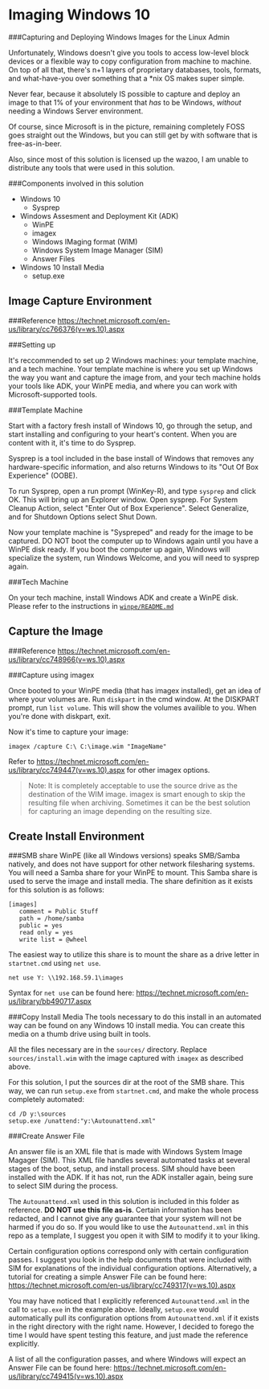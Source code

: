 Imaging Windows 10
====================

###Capturing and Deploying Windows Images for the Linux Admin

Unfortunately, Windows doesn't give you tools to access low-level block devices or a flexible way to copy configuration from machine to machine. On top of all that, there's n+1 layers of proprietary databases, tools, formats, and what-have-you over something that a *nix OS makes super simple. 

Never fear, because it absolutely IS possible to capture and deploy an image to that 1% of your environment that *has* to be Windows, *without* needing a Windows Server environment. 

Of course, since Microsoft is in the picture, remaining completely FOSS goes straight out the Windows, but you can still get by with software that is free-as-in-beer.

Also, since most of this solution is licensed up the wazoo, I am unable to distribute any tools that were used in this solution. 

###Components involved in this solution
 - Windows 10
	- Sysprep
- Windows Assesment and Deployment Kit (ADK)
	- WinPE
	- imagex
	- Windows IMaging format (WIM)
	- Windows System Image Manager (SIM) 
	- Answer Files
- Windows 10 Install Media
	- setup.exe


Image Capture Environment
-----------------

###Reference
https://technet.microsoft.com/en-us/library/cc766376(v=ws.10).aspx

###Setting up

It's reccommended to set up 2 Windows machines: your template machine, and a tech machine. Your template machine is where you set up Windows the way you want and capture the image from, and your tech machine holds your tools like ADK, your WinPE media, and where you can work with Microsoft-supported tools.
 
###Template Machine
 
Start with a factory fresh install of Windows 10, go through the setup, and start installing and configuring to your heart's content. When you are content with it, it's time to do Sysprep.

Sysprep is a tool included in the base install of Windows that removes any hardware-specific information, and also returns Windows to its "Out Of Box Experience" (OOBE).

To run Sysprep, open a run prompt (WinKey-R), and type `sysprep` and click OK. This will bring up an Explorer window. Open sysprep. For System Cleanup Action, select "Enter Out of Box Experience". Select Generalize, and for Shutdown Options select Shut Down.
 
Now your template machine is "Syspreped" and ready for the image to be captured. DO NOT boot the computer up to Windows again until you have a WinPE disk ready. If you boot the computer up again, Windows will specialize the system, run Windows Welcome, and you will need to sysprep again. 

###Tech Machine
 
On your tech machine, install Windows ADK and create a WinPE disk. Please refer to the instructions in [`winpe/README.md`](../blob/master/winpe/README.md)

Capture the Image
-------------------
###Reference
https://technet.microsoft.com/en-us/library/cc748966(v=ws.10).aspx

###Capture using imagex

Once booted to your WinPE media (that has imagex installed), get an idea of where your volumes are. Run `diskpart` in the cmd window. At the DISKPART prompt, run `list volume`. This will show the volumes availible to you. When you're done with diskpart, exit. 

Now it's time to capture your image:

`imagex /capture C:\ C:\image.wim "ImageName"`

Refer to https://technet.microsoft.com/en-us/library/cc749447(v=ws.10).aspx for other imagex options.

>Note: 
>It is completely acceptable to use the source drive as the destination of the WIM image. imagex is smart enough to skip the resulting file when archiving. Sometimes it can be the best solution for capturing an image depending on the resulting size.


Create Install Environment
----------------------------

###SMB share
WinPE (like all Windows versions) speaks SMB/Samba natively, and does not have support for other network filesharing systems. You will need a Samba share for your WinPE to mount. This Samba share is used to serve the image and install media. The share definition as it exists for this solution is as follows:

```
[images]
   comment = Public Stuff
   path = /home/samba
   public = yes
   read only = yes
   write list = @wheel
```

The easiest way to utilize this share is to mount the share as a drive letter in `startnet.cmd` using `net use`.

```
net use Y: \\192.168.59.1\images
```

Syntax for `net use` can be found here: https://technet.microsoft.com/en-us/library/bb490717.aspx

###Copy Install Media
The tools necessary to do this install in an automated way can be found on any Windows 10 install media. You can create this media on a thumb drive using built in tools.

All the files necessary are in the `sources/` directory. Replace `sources/install.wim` with the image captured with `imagex` as described above. 

For this solution, I put the sources dir at the root of the SMB share. This way, we can run `setup.exe` from `startnet.cmd`, and make the whole process completely automated:

```
cd /D y:\sources
setup.exe /unattend:"y:\Autounattend.xml"
```

###Create Answer File

An answer file is an XML file that is made with Windows System Image Magager (SIM). This XML file handles several automated tasks at several stages of the boot, setup, and install process. SIM should have been installed with the ADK. If it has not, run the ADK installer again, being sure to select SIM during the process.

The `Autounattend.xml` used in this solution is included in this folder as reference. **DO NOT use this file as-is**. Certain information has been redacted, and I cannot give any guarantee that your system will not be harmed if you do so. If you would like to use the `Autounattend.xml` in this repo as a template, I suggest you open it with SIM to modify it to your liking.

Certain configuration options correspond only with certain configuration passes. I suggest you look in the help documents that were included with SIM for explanations of the individual configuration options. Alternatively, a tutorial for creating a simple Answer File can be found here: https://technet.microsoft.com/en-us/library/cc749317(v=ws.10).aspx

You may have noticed that I explicitly referenced `Autounattend.xml` in the call to `setup.exe` in the example above. Ideally, `setup.exe` would automatically pull its configuration options from `Autounattend.xml` if it exists in the right directory with the right name. However, I decided to forego the time I would have spent testing this feature, and just made the reference explicitly.

A list of all the configuration passes, and where Windows will expect an Answer File can be found here: https://technet.microsoft.com/en-us/library/cc749415(v=ws.10).aspx
